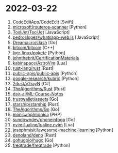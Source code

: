 # 2022-03-22

1. [CodeEditApp/CodeEdit](https://github.com/CodeEditApp/CodeEdit "CodeEdit App for macOS – Elevate your code editing experience. Open source, free forever.") [Swift]
2. [microsoft/routeros-scanner](https://github.com/microsoft/routeros-scanner "Tool to scan for RouterOS (Mikrotik) forensic artifacts and vulnerabilities.") [Python]
3. [ToolJet/ToolJet](https://github.com/ToolJet/ToolJet "Extensible low-code framework for building business applications. Connect to databases, cloud storages, GraphQL, API endpoints, Airtable, etc and build apps using drag and drop application builder. Built using JavaScript/TypeScript. 🚀") [JavaScript]
4. [pedroslopez/whatsapp-web.js](https://github.com/pedroslopez/whatsapp-web.js "A WhatsApp client library for NodeJS that connects through the WhatsApp Web browser app") [JavaScript]
5. [Dreamacro/clash](https://github.com/Dreamacro/clash "A rule-based tunnel in Go.") [Go]
6. [bitcoin/bitcoin](https://github.com/bitcoin/bitcoin "Bitcoin Core integration/staging tree") [C++]
7. [lxgr-linux/pokete](https://github.com/lxgr-linux/pokete "A terminal based Pokemon like game") [Python]
8. [johnthebrit/CertificationMaterials](https://github.com/johnthebrit/CertificationMaterials "A collection of materials related to my certification videos") 
9. [kabinspace/AstroVim](https://github.com/kabinspace/AstroVim "AstroVim is an aesthetic and feature-rich neovim config that is extensible and easy to use with a great set of plugins") [Lua]
10. [rust-lang/rust](https://github.com/rust-lang/rust "Empowering everyone to build reliable and efficient software.") [Rust]
11. [public-apis/public-apis](https://github.com/public-apis/public-apis "A collective list of free APIs") [Python]
12. [google-research/kubric](https://github.com/google-research/kubric "A data generation pipeline for creating semi-realistic synthetic multi-object videos with rich annotations such as instance segmentation masks, depth maps, and optical flow.") [Python]
13. [2dust/v2rayN](https://github.com/2dust/v2rayN "A V2Ray client for Windows, support Xray core and v2fly core") [C#]
14. [TheAlgorithms/Rust](https://github.com/TheAlgorithms/Rust "All Algorithms implemented in Rust") [Rust]
15. [dair-ai/ML-Course-Notes](https://github.com/dair-ai/ML-Course-Notes "🎓 Sharing course notes on all topics related to machine learning, NLP, and AI") 
16. [trustwallet/assets](https://github.com/trustwallet/assets "A comprehensive, up-to-date collection of information about several thousands (!) of crypto tokens.") [Go]
17. [starship/starship](https://github.com/starship/starship "☄🌌️ The minimal, blazing-fast, and infinitely customizable prompt for any shell!") [Rust]
18. [TheAlgorithms/Go](https://github.com/TheAlgorithms/Go "Algorithms implemented in Go for beginners, following best practices.") [Go]
19. [monicahq/monica](https://github.com/monicahq/monica "Personal CRM. Remember everything about your friends, family and business relationships.") [PHP]
20. [sundowndev/phoneinfoga](https://github.com/sundowndev/phoneinfoga "Information gathering & OSINT framework for phone numbers") [Go]
21. [nvim-lualine/lualine.nvim](https://github.com/nvim-lualine/lualine.nvim "A blazing fast and easy to configure neovim statusline plugin written in pure lua.") [Lua]
22. [josephmisiti/awesome-machine-learning](https://github.com/josephmisiti/awesome-machine-learning "A curated list of awesome Machine Learning frameworks, libraries and software.") [Python]
23. [denoland/deno](https://github.com/denoland/deno "A modern runtime for JavaScript and TypeScript.") [Rust]
24. [gohugoio/hugo](https://github.com/gohugoio/hugo "The world’s fastest framework for building websites.") [Go]
25. [freqtrade/freqtrade](https://github.com/freqtrade/freqtrade "Free, open source crypto trading bot") [Python]
